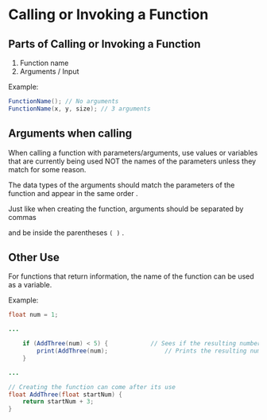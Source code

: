# Calling or Invoking a Function

## Parts of Calling or Invoking a Function

1. Function name
2. Arguments / Input 

Example:

```java
FunctionName(); // No arguments
FunctionName(x, y, size); // 3 arguments
```

## Arguments when calling

When calling a function with parameters/arguments, use values or variables that are currently being used NOT the names of the parameters unless they match for some reason.

The data types of the arguments should match the parameters of the function and appear in the same order.

Just like when creating the function, arguments should be separated by commas and be inside the parentheses `( )`.

## **Other Use**

For functions that return information, the name of the function can be used as a variable.

Example:

```java
float num = 1;

...

	if (AddThree(num) < 5) {			// Sees if the resulting number is less than 5
		print(AddThree(num);				// Prints the resulting number
	}

...

// Creating the function can come after its use
float AddThree(float startNum) {
	return startNum + 3;
}


```

